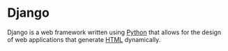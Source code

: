 # Django
Django is a web framework written using [Python](/wiki/Python) that allows for the design of web applications that generate [HTML](/wiki/HTML) dynamically.

        